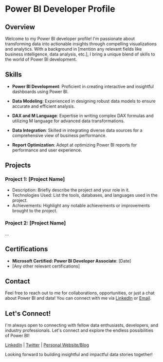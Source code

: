 #  Power BI Developer Profile

## Overview

Welcome to my Power BI developer profile! I'm passionate about transforming data into actionable insights through compelling visualizations and analytics. With a background in [mention any relevant fields like business intelligence, data analysis, etc.], I bring a unique blend of skills to the world of Power BI development.

## Skills

- **Power BI Development**: Proficient in creating interactive and insightful dashboards using Power BI.

- **Data Modeling**: Experienced in designing robust data models to ensure accurate and efficient analysis.

- **DAX and M Language**: Expertise in writing complex DAX formulas and utilizing M language for advanced data transformations.

- **Data Integration**: Skilled in integrating diverse data sources for a comprehensive view of business performance.

- **Report Optimization**: Adept at optimizing Power BI reports for performance and user experience.

## Projects

### Project 1: [Project Name]

- Description: Briefly describe the project and your role in it.
- Technologies Used: List the tools, databases, and languages used in the project.
- Achievements: Highlight any notable achievements or improvements brought to the project.

### Project 2: [Project Name]

...

## Certifications

- **Microsoft Certified: Power BI Developer Associate**: [Date]
- [Any other relevant certifications]

## Contact

Feel free to reach out to me for collaborations, opportunities, or just a chat about Power BI and data! You can connect with me via [LinkedIn](#) or [Email](#).

## Let's Connect!

I'm always open to connecting with fellow data enthusiasts, developers, and industry professionals. Let's connect and explore the endless possibilities of Power BI!

[LinkedIn](#) | [Twitter](#) | [Personal Website/Blog](#)

Looking forward to building insightful and impactful data stories together!

